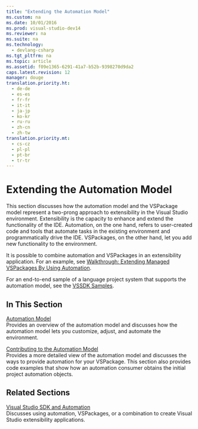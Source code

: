 ```yaml
---
title: "Extending the Automation Model"
ms.custom: na
ms.date: 10/01/2016
ms.prod: visual-studio-dev14
ms.reviewer: na
ms.suite: na
ms.technology: 
  - devlang-csharp
ms.tgt_pltfrm: na
ms.topic: article
ms.assetid: f09e1365-6291-41a7-b52b-9398270d9da2
caps.latest.revision: 12
manager: douge
translation.priority.ht: 
  - de-de
  - es-es
  - fr-fr
  - it-it
  - ja-jp
  - ko-kr
  - ru-ru
  - zh-cn
  - zh-tw
translation.priority.mt: 
  - cs-cz
  - pl-pl
  - pt-br
  - tr-tr
---
```

# Extending the Automation Model
This section discusses how the automation model and the VSPackage model represent a two-prong approach to extensibility in the Visual Studio environment. Extensibility is the capacity to enhance and extend the functionality of the IDE. Automation, on the one hand, refers to user-created code and tools that automate tasks in the existing environment and programmatically drive the IDE. VSPackages, on the other hand, let you add new functionality to the environment.  
  
 It is possible to combine automation and VSPackages in an extensibility application. For an example, see [Walkthrough: Extending Managed VSPackages By Using Automation](../VS_not_in_toc/Walkthrough--Extending-Managed-VSPackages-By-Using-Automation.md).  
  
 For an end-to-end sample of a language project system that supports the automation model, see the [VSSDK Samples](../VS_not_in_toc/VSSDK-Samples.md).  
  
## In This Section  
 [Automation Model](../VS_not_in_toc/Automation-Model.md)  
 Provides an overview of the automation model and discusses how the automation model lets you customize, adjust, and automate the environment.  
  
 [Contributing to the Automation Model](../Topic/Contributing%20to%20the%20Automation%20Model.md)  
 Provides a more detailed view of the automation model and discusses the ways to provide automation for your VSPackage. This section also provides code examples that show how an automation consumer obtains the initial project automation objects.  
  
## Related Sections  
 [Visual Studio SDK and Automation](../Topic/Visual%20Studio%20SDK%20and%20Automation.md)  
 Discusses using automation, VSPackages, or a combination to create Visual Studio extensibility applications.